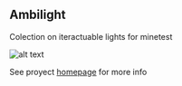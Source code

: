## Ambilight 

Colection on iteractuable lights for minetest


![alt text](https://scaamanho.github.io/ambilight/img/screenshots/screenshot.png "Lights avaliable")


See proyect [homepage](https://scaamanho.github.io/ambilight/) for more info